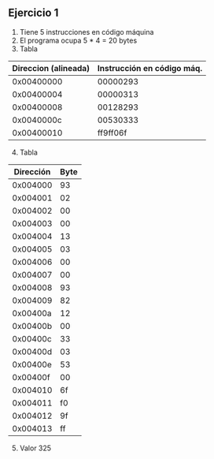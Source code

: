 ## Ejercicio 1

1. Tiene 5 instrucciones en código máquina
2. El programa ocupa 5 * 4 = 20 bytes
3. Tabla

|  Direccion (alineada) | Instrucción en código máq. |
|-----------------------|----------------------------|
|   0x00400000          |  00000293                  |
|   0x00400004          |  00000313                  |
|   0x00400008          |  00128293                  |
|   0x0040000c          |  00530333                  |
|   0x00400010          |  ff9ff06f                  |

4. Tabla

|  Dirección |  Byte  |
|------------|--------|
| 0x004000| 93 |
| 0x004001| 02 |
| 0x004002| 00 |
| 0x004003| 00 |
| 0x004004| 13 |
| 0x004005| 03 |
| 0x004006| 00 |
| 0x004007| 00 |
| 0x004008| 93 |
| 0x004009| 82 |
| 0x00400a| 12 |
| 0x00400b| 00 |
| 0x00400c| 33 |
| 0x00400d| 03 |
| 0x00400e| 53 |
| 0x00400f| 00 |
| 0x004010| 6f |
| 0x004011| f0 |
| 0x004012| 9f |
| 0x004013| ff |

5. Valor 325
